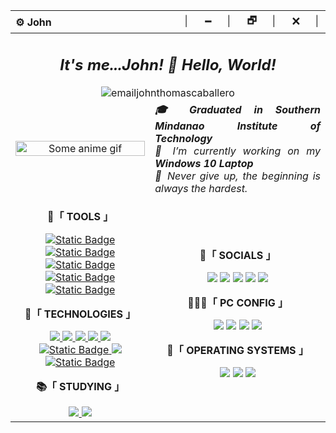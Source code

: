 
<!--[![Typing SVG](https://readme-typing-svg.demolab.com?font=Fira+Code&pause=1000&color=979797&width=800&lines=Greetings%2C+I'm+John+Thomas+F.+Caballero%2C+a+web+developer.)](https://github.com/emailjohnthomascaballero)-->

<div>
  <table>
    <thead>
      <tr>
        <th align="left">⚙️ John</th>
        <th align="right">│⠀⠀🗕⠀⠀│⠀⠀🗗⠀⠀│⠀⠀🗙⠀⠀│</th>
      </tr>
    </thead>
    <tbody>
      <tr>
        <td colspan="2" align="center">
          <h2 align="center"><i>It's me...John! 👋 Hello, World!</i></h2>
          <img src="https://komarev.com/ghpvc/?username=emailjohnthomascaballero&label=Profile_Views&color=blueviolet&style=flat" alt="emailjohnthomascaballero" />
        </td>
      </tr>
      <tr>
        <td align="center">
          <a href="#blank"><img src="https://media.tenor.com/D2H0hPltOdYAAAAd/golden-boy-fake-keyboard-programing-coding-paper-book.gif" align="center" title="Some anime gif" width="100%" height="auto" alt="Some anime gif"></a>
        </td>
        <td colspan="1" align="justify">
          <b><i>🎓 Graduated in Southern Mindanao Institute of Technology</i></b><br>
          <i>🔭 I’m currently working on my <b>Windows 10 Laptop</b></i><br>
          <i>💪 Never give up, the beginning is always the hardest.</i>
        </td>
      </tr>
      <tr>
        <td colspan="1" align="center">
          <p><b>🧰「 TOOLS 」</b></p>
            <a href="https://code.visualstudio.com/"><img alt="Static Badge" src="https://img.shields.io/badge/Code_Editor-VS_Code-%23507578?logo=visual%20studio%20code&logoColor=blue"></a>
            <a href="#"><img alt="Static Badge" src="https://img.shields.io/badge/Photo_Editor-VS_Code-%2304CCFC?logo=adobe%20photoshop&logoColor=%2304CCFC"></a>
            <a href="https://www.figma.com"><img alt="Static Badge" src="https://img.shields.io/badge/Web_Design-Figma-%23A76AF9?logo=figma&logoColor=%23F75F3F"></a>
            <a href="#"><img alt="Static Badge" src="https://img.shields.io/badge/Video_Editor-Capcut-%23000000?logo=CapCut&logoColor=black"></a>
            <a href="#"><img alt="Static Badge" src="https://img.shields.io/badge/Video_Editor-Adobe_Premiere_Pro-%239B9BFB?logo=Adobe%20Premiere%20Pro&logoColor=%2304045C"></a>
          <br><p><b>🚀「 TECHNOLOGIES 」</b></p>
            <a href="#blank">
              <img src="https://img.shields.io/badge/PowerShell-5391FE?style=flat&logo=PowerShell&logoColor=white">
              <img src="https://img.shields.io/badge/HTML-E34F26?style=flat&logo=html5&logoColor=white">
              <img src="https://img.shields.io/badge/CSS-1572B6?style=flat&logo=css3&logoColor=white">
              <img src="https://img.shields.io/badge/JavaScript-F7DF1E?style=flat&logo=javascript&logoColor=black">
              <img src="https://img.shields.io/badge/TypeScript-007ACC?style=flat&logo=typescript&logoColor=white">
              <img alt="Static Badge" src="https://img.shields.io/badge/Tailwind_CSS-%2386D3FC?logo=tailwindcss&logoColor=%233BBCFC">
              <img src="https://img.shields.io/badge/Python-3776AB?style=flat&logo=python&logoColor=FFD343">
              <img alt="Static Badge" src="https://img.shields.io/badge/XAMPP-%23FCA86F?logo=xampp&logoColor=%23FC7C1C">
            </a>
          <br><p><b>📚「 STUDYING 」</b></p>
            <a href="#blank">
              <img src="https://img.shields.io/badge/Rails-%23CC0000.svg?style=flat&logo=ruby-on-rails&logoColor=white">
              <img src="https://img.shields.io/badge/React-%2320232a.svg?style=flat&logo=react&logoColor=%2361DAFB">
            </a>
        </td>
        <td colspan="1" align="center">
          <p><b>👀「 SOCIALS 」</b></p>
          <a href="mailto:emailjohnthomascaballero@gmail.com"><img src="https://img.shields.io/badge/-Gmail-c14438?style=flat&logo=Gmail&logoColor=white"></a>
          <a href="#"><img src="https://img.shields.io/badge/LinkedIn-blue?style=flat&logo=Linkedin&logoColor=white"></a>
          <a href="#"><img src="https://img.shields.io/badge/MyAnimeList-2E51A2?style=flat&logo=myanimelist&logoColor=white"></a>
          <a href="#"><img src="https://img.shields.io/badge/Steam-000000?style=flat&logo=steam&logoColor=white"></a>
          <a href="#"><img src="https://img.shields.io/badge/XDA-Developers-F59812?style=flat&logo=xda-developers&logoColor=white"></a>
          <br><p><b>👨🏻‍💻「 PC CONFIG 」</b></p>
          <a href="https://amzn.to/3k4f5nh"><img src="https://img.shields.io/badge/ASUS-A320M\K-ED1C24?style=flat&logo=amd&logoColor=white"></a>
          <a href="https://amzn.to/3YVsGvM"><img src="https://img.shields.io/badge/AMD-Ryzen_5_5600-ED1C24?style=flat&logo=amd&logoColor=white"></a>
          <a href="https://amzn.to/3lI31J2"><img src="https://img.shields.io/badge/Corsair-16GB_RAM_@2666Mhz-993399?style=flat&logo=corsair&logoColor=white"></a>
          <a href="https://amzn.to/3YQGKXF"><img src="https://img.shields.io/badge/NVIDIA-GTX1060_6GB-76B900?style=flat&logo=nvidia&logoColor=white"></a>
          <br><p><b>💾「 OPERATING SYSTEMS 」</b></p>
          <a href="https://www.microsoft.com/software-download/windows10"><img src="https://img.shields.io/badge/OS-Windows_10-0078D6?style=flat&logo=microsoft&logoColor=white"></a>
          <a href="https://www.linuxmint.com/"><img src="https://img.shields.io/badge/OS-Linux_Mint_\_Ubuntu_WSL-FFFFFF?style=flat&logo=linux-mint"></a>
          <a href="#blank"><img src="https://img.shields.io/badge/OS-Android_13_(Pixel_Extended)-3DDC84?style=flat&logo=android&logoColor="></a>
        </td>
      </tr>
<!--       <tr>
        <td colspan="2">
          <details>
            <summary><b>⚡ Events/Experiences</b></summary>
            <table align="center">
              <thead align="center">
                <tr>
                  <th>Icon</th>
                  <th>Name</th>
                  <th>Company</th>
                  <th>Date</th>
                  <th>Learned</th>
                </tr>
              </thead>
              <tbody align="center">
                <tr>
                  <td>
                    <img src="https://github.com/TreinaDev.png" width="25px" style="vertical-align: middle;" />
                  </td>
                  <td><a href="https://treinadev.com.br/" target="_blank">TreinaDev 7</a></td>
                  <td>Campus Code</td>
                  <td>2021</td>
                  <td>
                    Git, Signing Keys,<br/>
                    Ruby v3, Rails v6,<br/>
                    TDD, Following Conventions,<br/>
                    Linting, Pair Programming,<br/>
                    Daily Meeting
                  </td>
                </tr>
              </tbody>
            </table>
          </details>
        </td>
      </tr> -->
    </tbody>
  </table>
</div>
